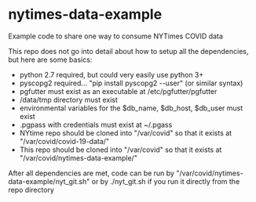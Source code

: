 # nytimes-data-example
Example code to share one way to consume NYTimes COVID data

This repo does not go into detail about how to setup all the dependencies, but here are some basics:
- python 2.7 required, but could very easily use python 3+
- pyscopg2 required... "pip install pyscopg2 --user"  (or similar syntax)
- pgfutter must exist as an executable at /etc/pgfutter/pgfutter
- /data/tmp directory must exist
- environmental variables for the $db_name, $db_host, $db_user must exist
- .pgpass with credentials must exist at ~/.pgass
- NYtime repo should be cloned into "/var/covid" so that it exists at "/var/covid/covid-19-data/"
- This repo should be cloned into "/var/covid" so that it exists at "/var/covid/nytimes-data-example/"


After all dependencies are met, code can be run by "/var/covid/nytimes-data-example/nyt_git.sh" or by ./nyt_git.sh if you run it directly from the repo directory
